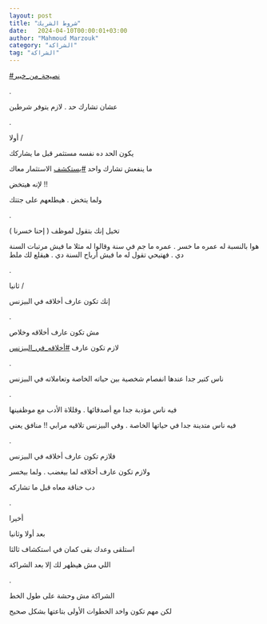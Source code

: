 ```yaml
---
layout: post
title: "شروط الشريك"
date:   2024-04-10T00:00:01+03:00
author: "Mahmoud Marzouk"
category: "الشراكة"
tag: "الشراكة"
---
```



[<u>\#نصيحة\_من\_خبير</u>](https://www.facebook.com/hashtag/%D9%86%D8%B5%D9%8A%D8%AD%D8%A9_%D9%85%D9%86_%D8%AE%D8%A8%D9%8A%D8%B1?__eep__=6&__cft__%5b0%5d=AZV_Obb-end8zwjOSOFRlIQ_pG8pw_EFPjNqiX-0LXa-1cXvWhPwhXcqjwuWOlnIBsETWyRsZjb5MkHDujjj5_4IsRoNqLZpvon-HptakeKKppxI1d9fAh_2N3g_6IywmVmBqvW8mp1uR4tPoa5G-qyCpicm3b7-PsbhNy1jwG2HmQ&__tn__=*NK-R)

.

عشان تشارك حد . لازم يتوفر شرطين

.

أولا /

يكون الحد ده نفسه مستثمر قبل ما يشاركك

ما ينفعش تشارك واحد
[<u>\#يستكشف</u>](https://www.facebook.com/hashtag/%D9%8A%D8%B3%D8%AA%D9%83%D8%B4%D9%81?__eep__=6&__cft__%5b0%5d=AZV_Obb-end8zwjOSOFRlIQ_pG8pw_EFPjNqiX-0LXa-1cXvWhPwhXcqjwuWOlnIBsETWyRsZjb5MkHDujjj5_4IsRoNqLZpvon-HptakeKKppxI1d9fAh_2N3g_6IywmVmBqvW8mp1uR4tPoa5G-qyCpicm3b7-PsbhNy1jwG2HmQ&__tn__=*NK-R)
الاستثمار معاك

لإنه هيتخض !!

ولما يتخض . هيطلعهم على جتتك

.

تخيل إنك بتقول لموظف ( إحنا خسرنا )

هوا بالنسبة له عمره ما خسر . عمره ما جم في سنة وقالوا له
مثلا ما فيش مرتبات السنة دي . فهتيحي تقول له ما فيش أرباح السنة دي .
هيقلع لك ملط

.

ثانيا /

إنك تكون عارف أخلاقه في البيزنس

.

مش تكون عارف أخلاقه وخلاص

لازم تكون عارف
[<u>\#أخلاقه\_في\_البيزنس</u>](https://www.facebook.com/hashtag/%D8%A3%D8%AE%D9%84%D8%A7%D9%82%D9%87_%D9%81%D9%8A_%D8%A7%D9%84%D8%A8%D9%8A%D8%B2%D9%86%D8%B3?__eep__=6&__cft__%5b0%5d=AZV_Obb-end8zwjOSOFRlIQ_pG8pw_EFPjNqiX-0LXa-1cXvWhPwhXcqjwuWOlnIBsETWyRsZjb5MkHDujjj5_4IsRoNqLZpvon-HptakeKKppxI1d9fAh_2N3g_6IywmVmBqvW8mp1uR4tPoa5G-qyCpicm3b7-PsbhNy1jwG2HmQ&__tn__=*NK-R)

.

ناس كتير جدا عندها انفصام شخصية بين حياته الخاصة
وتعاملاته في البيزنس

.

فيه ناس مؤدبة جدا مع أصدقائها . وقللاة الأدب مع
موظفينها

فيه ناس متدينة جدا في حياتها الخاصة . وفي البيزنس تلاقيه
مرابي !! منافق يعني

.

فلازم تكون عارف أخلاقه في البيزنس

ولازم تكون عارف أخلاقه لما بيغضب . ولما بيخسر

دب خناقة معاه قبل ما تشاركه

.

أخيرا

بعد أولا وثانيا

استلقى وعدك بقى كمان في استكشاف ثالثا

اللي مش هيظهر لك إلا بعد الشراكة

.

الشراكة مش وحشة على طول الخط

لكن مهم تكون واخد الخطوات الأولى بتاعتها بشكل
صحيح
